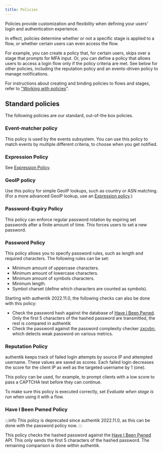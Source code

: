 ```yaml
---
title: Policies
---
```


Policies provide customization and flexibility when defining your users' login and authentication experience.

In effect, policies determine whether or not a specific stage is applied to a flow, or whether certain users can even access the flow.

For example, you can create a policy that, for certain users, skips over a stage that prompts for MFA input. Or, you can define a policy that allows users to access a login flow only if the policy criteria are met. See below for other policies, including the reputation policy and an events-driven policy to manage notifications.

For instructions about creating and binding policies to flows and stages, refer to ["Working with policies](docs/policies/working_with_policies/working_with_policies.md)".

## Standard policies

The following policies are our standard, out-of-the box policies.

### Event-matcher policy

This policy is used by the events subsystem. You can use this policy to match events by multiple different criteria, to choose when you get notified.

### Expression Policy

See [Expression Policy](./expression.mdx).

### GeoIP policy

Use this policy for simple GeoIP lookups, such as country or ASN matching. (For a more advanced GeoIP lookup, use an [Expression policy](./expression.mdx).)

### Password-Expiry Policy

This policy can enforce regular password rotation by expiring set passwords after a finite amount of time. This forces users to set a new password.

### Password Policy

This policy allows you to specify password rules, such as length and required characters.
The following rules can be set:

-   Minimum amount of uppercase characters.
-   Minimum amount of lowercase characters.
-   Minimum amount of symbols characters.
-   Minimum length.
-   Symbol charset (define which characters are counted as symbols).

Starting with authentik 2022.11.0, the following checks can also be done with this policy:

-   Check the password hash against the database of [Have I Been Pwned](https://haveibeenpwned.com/). Only the first 5 characters of the hashed password are transmitted, the rest is compared in authentik
-   Check the password against the password complexity checker [zxcvbn](https://github.com/dropbox/zxcvbn), which detects weak password on various metrics.

### Reputation Policy

authentik keeps track of failed login attempts by source IP and attempted username. These values are saved as scores. Each failed login decreases the score for the client IP as well as the targeted username by 1 (one).

This policy can be used, for example, to prompt clients with a low score to pass a CAPTCHA test before they can continue.

To make sure this policy is executed correctly, set _Evaluate when stage is run_ when using it with a flow.

### Have I Been Pwned Policy

:::info
This policy is deprecated since authentik 2022.11.0, as this can be done with the password policy now.
:::

This policy checks the hashed password against the [Have I Been Pwned](https://haveibeenpwned.com/) API. This only sends the first 5 characters of the hashed password. The remaining comparison is done within authentik.
